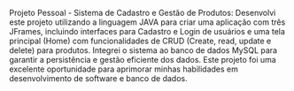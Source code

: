 Projeto Pessoal - Sistema de Cadastro e Gestão de Produtos:
Desenvolvi este projeto utilizando a linguagem JAVA para criar uma aplicação com três JFrames, incluindo interfaces para Cadastro e Login de usuários e uma tela principal (Home) com funcionalidades de CRUD (Create, read, update e delete) para produtos. Integrei o sistema ao banco de dados MySQL para garantir a persistência e gestão eficiente dos dados. Este projeto foi uma excelente oportunidade para aprimorar minhas habilidades em desenvolvimento de software e banco de dados.

